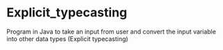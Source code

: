 # Explicit_typecasting
Program in Java to take an input from user and convert the input variable into other data types (Explicit typecasting)
